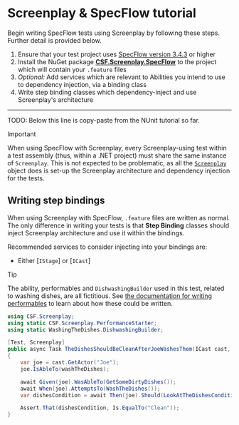 # Screenplay & SpecFlow tutorial

Begin writing SpecFlow tests using Screenplay by following these steps.
Further detail is provided below.

1. Ensure that your test project uses [SpecFlow version 3.4.3] or higher
1. Install the NuGet package **[CSF.Screenplay.SpecFlow]** to the project which will contain your `.feature` files
1. _Optional:_ Add services which are relevant to Abilities you intend to use to dependency injection, via a binding class
1. Write step binding classes which dependency-inject and use Screenplay's architecture

[SpecFlow version 3.4.3]: https://www.nuget.org/packages/SpecFlow/3.4.3
[CSF.Screenplay.SpecFlow]: https://www.nuget.org/packages/CSF.Screenplay.SpecFlow

---

TODO: Below this line is copy-paste from the NUnit tutorial so far.

> [!IMPORTANT]
> When using SpecFlow with Screenplay, every Screenplay-using test within a test assembly (thus, within a .NET project) must share the same instance of `Screenplay`.
> This is not expected to be problematic, as all the [`Screenplay`] object does is set-up the Screenplay architecture and dependency injection for the tests.

[`Screenplay`]: xref:CSF.Screenplay.Screenplay

## Writing step bindings

When using Screenplay with SpecFlow, `.feature` files are written as normal.
The only difference in writing your tests is that **Step Binding** classes should inject Screenplay architecture and use it within the bindings. 

Recommended services to consider injecting into your bindings are: 

* Either [`IStage`] or [`ICast`]

> [!TIP]
> The ability, performables and `DishwashingBuilder` used in this test, related to washing dishes, are all fictitious.
> See [the documentation for writing performables] to learn about how these could be written.

```csharp
using CSF.Screenplay;
using static CSF.Screenplay.PerformanceStarter;
using static WashingTheDishes.DishwashingBuilder;

[Test, Screenplay]
public async Task TheDishesShouldBeCleanAfterJoeWashesThem(ICast cast, IDishWashingAbility washTheDishes)
{
    var joe = cast.GetActor("Joe");
    joe.IsAbleTo(washTheDishes);

    await Given(joe).WasAbleTo(GetSomeDirtyDishes());
    await When(joe).AttemptsTo(WashTheDishes());
    var dishesCondition = await Then(joe).Should(LookAtTheDishesCondition());

    Assert.That(dishesCondition, Is.EqualTo("Clean"));
}
```

[provided by dependency injection]: ../dependencyInjection/index.md
[the documentation for writing performables]: ../writingPerformables/index.md